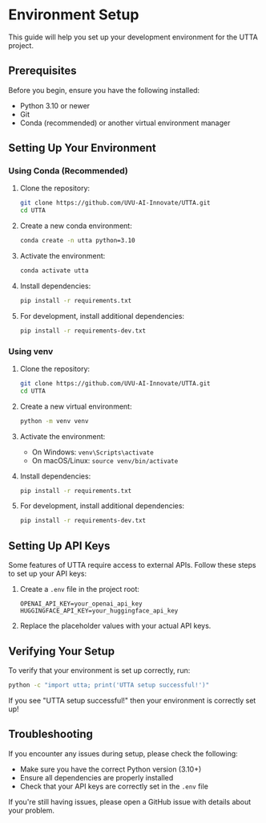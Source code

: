 # Environment Setup

This guide will help you set up your development environment for the UTTA project.

## Prerequisites

Before you begin, ensure you have the following installed:

- Python 3.10 or newer
- Git
- Conda (recommended) or another virtual environment manager

## Setting Up Your Environment

### Using Conda (Recommended)

1. Clone the repository:
   ```bash
   git clone https://github.com/UVU-AI-Innovate/UTTA.git
   cd UTTA
   ```

2. Create a new conda environment:
   ```bash
   conda create -n utta python=3.10
   ```

3. Activate the environment:
   ```bash
   conda activate utta
   ```

4. Install dependencies:
   ```bash
   pip install -r requirements.txt
   ```

5. For development, install additional dependencies:
   ```bash
   pip install -r requirements-dev.txt
   ```

### Using venv

1. Clone the repository:
   ```bash
   git clone https://github.com/UVU-AI-Innovate/UTTA.git
   cd UTTA
   ```

2. Create a new virtual environment:
   ```bash
   python -m venv venv
   ```

3. Activate the environment:
   - On Windows: `venv\Scripts\activate`
   - On macOS/Linux: `source venv/bin/activate`

4. Install dependencies:
   ```bash
   pip install -r requirements.txt
   ```

5. For development, install additional dependencies:
   ```bash
   pip install -r requirements-dev.txt
   ```

## Setting Up API Keys

Some features of UTTA require access to external APIs. Follow these steps to set up your API keys:

1. Create a `.env` file in the project root:
   ```
   OPENAI_API_KEY=your_openai_api_key
   HUGGINGFACE_API_KEY=your_huggingface_api_key
   ```

2. Replace the placeholder values with your actual API keys.

## Verifying Your Setup

To verify that your environment is set up correctly, run:

```bash
python -c "import utta; print('UTTA setup successful!')"
```

If you see "UTTA setup successful!" then your environment is correctly set up!

## Troubleshooting

If you encounter any issues during setup, please check the following:

- Make sure you have the correct Python version (3.10+)
- Ensure all dependencies are properly installed
- Check that your API keys are correctly set in the `.env` file

If you're still having issues, please open a GitHub issue with details about your problem. 